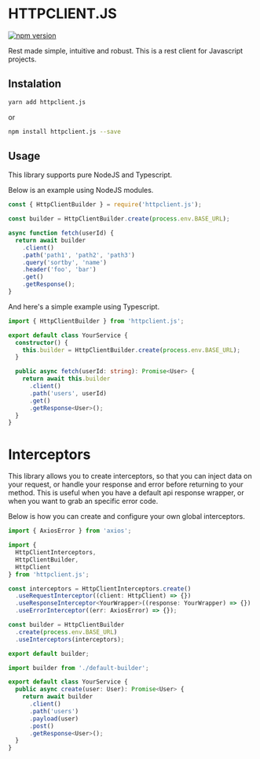 # HTTPCLIENT.JS

[![npm version](https://badge.fury.io/js/httpclient.js.svg)](https://badge.fury.io/js/httpclient.js)

Rest made simple, intuitive and robust. This is a rest client for Javascript projects. 

## Instalation

```bash
yarn add httpclient.js
```

or

```bash
npm install httpclient.js --save
```

## Usage

This library supports pure NodeJS and Typescript. 

Below is an example using NodeJS modules.

```javascript
const { HttpClientBuilder } = require('httpclient.js');

const builder = HttpClientBuilder.create(process.env.BASE_URL);

async function fetch(userId) {
  return await builder
    .client()
    .path('path1', 'path2', 'path3')
    .query('sortby', 'name')
    .header('foo', 'bar')
    .get()
    .getResponse();
}
```

And here's a simple example using Typescript.

```typescript
import { HttpClientBuilder } from 'httpclient.js';

export default class YourService {
  constructor() {
    this.builder = HttpClientBuilder.create(process.env.BASE_URL);
  }

  public async fetch(userId: string): Promise<User> {
    return await this.builder
      .client()
      .path('users', userId)
      .get()
      .getResponse<User>();
  }
}
```

# Interceptors

This library allows you to create interceptors, so that you can inject data on your request, or handle your response and error before returning to your method. This is useful when you have a default api response wrapper, or when you want to grab an specific error code. 

Below is how you can create and configure your own global interceptors. 

```typescript
import { AxiosError } from 'axios';

import { 
  HttpClientInterceptors, 
  HttpClientBuilder, 
  HttpClient 
} from 'httpclient.js';

const interceptors = HttpClientInterceptors.create()
  .useRequestInterceptor((client: HttpClient) => {})
  .useResponseInterceptor<YourWrapper>((response: YourWrapper) => {})
  .useErrorInterceptor((err: AxiosError) => {});

const builder = HttpClientBuilder
  .create(process.env.BASE_URL)
  .useInterceptors(interceptors);

export default builder;
```

```typescript
import builder from './default-builder';

export default class YourService {
  public async create(user: User): Promise<User> {
    return await builder
      .client()
      .path('users')
      .payload(user)
      .post()
      .getResponse<User>();
  }
}
```




